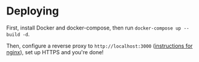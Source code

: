 # Deploying
First, install Docker and docker-compose, then run
`docker-compose up --build -d`.

Then, configure a reverse proxy to `http://localhost:3000`
([instructions for nginx](https://docs.nginx.com/nginx/admin-guide/web-server/reverse-proxy/)),
set up HTTPS and you're done!
